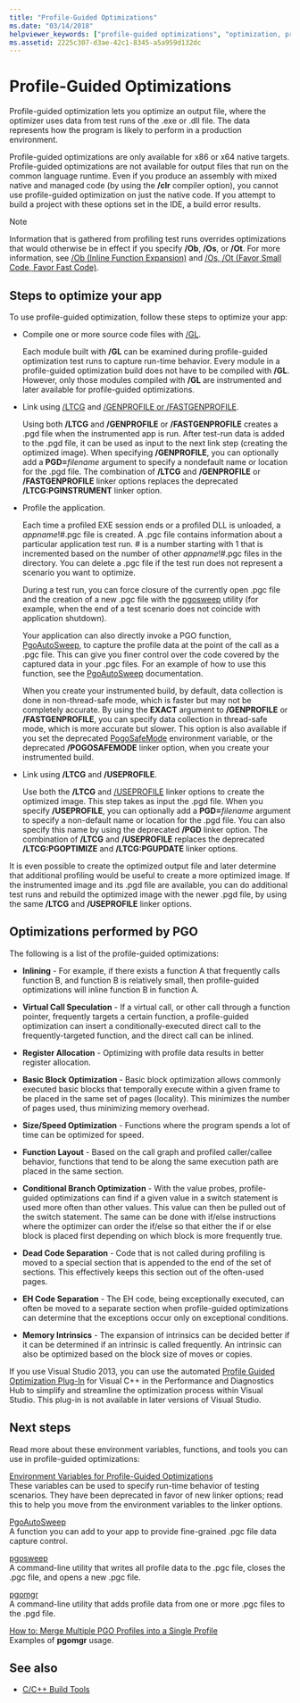 ```yaml
---
title: "Profile-Guided Optimizations"
ms.date: "03/14/2018"
helpviewer_keywords: ["profile-guided optimizations", "optimization, profile-guided [C++]"]
ms.assetid: 2225c307-d3ae-42c1-8345-a5a959d132dc
---
```

# Profile-Guided Optimizations

Profile-guided optimization lets you optimize an output file, where the optimizer uses data from test runs of the .exe or .dll file. The data represents how the program is likely to perform in a production environment.

Profile-guided optimizations are only available for x86 or x64 native targets. Profile-guided optimizations are not available for output files that run on the common language runtime. Even if you produce an assembly with mixed native and managed code (by using the **/clr** compiler option), you cannot use profile-guided optimization on just the native code. If you attempt to build a project with these options set in the IDE, a build error results.

> [!NOTE]
> Information that is gathered from profiling test runs overrides optimizations that would otherwise be in effect if you specify **/Ob**, **/Os**, or **/Ot**. For more information, see [/Ob (Inline Function Expansion)](../../build/reference/ob-inline-function-expansion.md) and [/Os, /Ot (Favor Small Code, Favor Fast Code)](../../build/reference/os-ot-favor-small-code-favor-fast-code.md).

## Steps to optimize your app

To use profile-guided optimization, follow these steps to optimize your app:

- Compile one or more source code files with [/GL](../../build/reference/gl-whole-program-optimization.md).

   Each module built with **/GL** can be examined during profile-guided optimization test runs to capture run-time behavior. Every module in a profile-guided optimization build does not have to be compiled with **/GL**. However, only those modules compiled with **/GL** are instrumented and later available for profile-guided optimizations.

- Link using [/LTCG](../../build/reference/ltcg-link-time-code-generation.md) and [/GENPROFILE or /FASTGENPROFILE](../../build/reference/genprofile-fastgenprofile-generate-profiling-instrumented-build.md).

   Using both **/LTCG** and **/GENPROFILE** or **/FASTGENPROFILE** creates a .pgd file when the instrumented app is run. After test-run data is added to the .pgd file, it can be used as input to the next link step (creating the optimized image). When specifying **/GENPROFILE**, you can optionally add a **PGD=**_filename_ argument to specify a nondefault name or location for the .pgd file. The combination of **/LTCG** and **/GENPROFILE** or **/FASTGENPROFILE** linker options replaces the deprecated **/LTCG:PGINSTRUMENT** linker option.

- Profile the application.

   Each time a profiled EXE session ends or a profiled DLL is unloaded, a *appname*!#.pgc file is created. A .pgc file contains information about a particular application test run. # is a number starting with 1 that is incremented based on the number of other *appname*!#.pgc files in the directory. You can delete a .pgc file if the test run does not represent a scenario you want to optimize.

   During a test run, you can force closure of the currently open .pgc file and the creation of a new .pgc file with the [pgosweep](../../build/reference/pgosweep.md) utility (for example, when the end of a test scenario does not coincide with application shutdown).

   Your application can also directly invoke a PGO function, [PgoAutoSweep](pgoautosweep.md), to capture the profile data at the point of the call as a .pgc file. This can give you finer control over the code covered by the captured data in your .pgc files. For an example of how to use this function, see the [PgoAutoSweep](pgoautosweep.md) documentation.

   When you create your instrumented build, by default, data collection is done in non-thread-safe mode, which is faster but may not be completely accurate. By using the **EXACT** argument to **/GENPROFILE** or **/FASTGENPROFILE**, you can specify data collection in thread-safe mode, which is more accurate but slower. This option is also available if you set the deprecated [PogoSafeMode](environment-variables-for-profile-guided-optimizations.md#pogosafemode) environment variable, or the deprecated **/POGOSAFEMODE** linker option, when you create your instrumented build.

- Link using **/LTCG** and **/USEPROFILE**.

   Use both the **/LTCG** and [/USEPROFILE](useprofile.md) linker options to create the optimized image. This step takes as input the .pgd file. When you specify **/USEPROFILE**, you can optionally add a **PGD=**_filename_ argument to specify a non-default name or location for the .pgd file. You can also specify this name by using the deprecated **/PGD** linker option. The combination of **/LTCG** and **/USEPROFILE** replaces the deprecated **/LTCG:PGOPTIMIZE** and **/LTCG:PGUPDATE** linker options.

It is even possible to create the optimized output file and later determine that additional profiling would be useful to create a more optimized image. If the instrumented image and its .pgd file are available, you can do additional test runs and rebuild the optimized image with the newer .pgd file, by using the same **/LTCG** and **/USEPROFILE** linker options.

## Optimizations performed by PGO

The following is a list of the profile-guided optimizations:

- **Inlining** - For example, if there exists a function A that frequently calls function B, and function B is relatively small, then profile-guided optimizations will inline function B in function A.

- **Virtual Call Speculation** - If a virtual call, or other call through a function pointer, frequently targets a certain function, a profile-guided optimization can insert a conditionally-executed direct call to the frequently-targeted function, and the direct call can be inlined.

- **Register Allocation** - Optimizing with profile data results in better register allocation.

- **Basic Block Optimization** - Basic block optimization allows commonly executed basic blocks that temporally execute within a given frame to be placed in the same set of pages (locality). This minimizes the number of pages used, thus minimizing memory overhead.

- **Size/Speed Optimization** - Functions where the program spends a lot of time can be optimized for speed.

- **Function Layout** - Based on the call graph and profiled caller/callee behavior, functions that tend to be along the same execution path are placed in the same section.

- **Conditional Branch Optimization** - With the value probes, profile-guided optimizations can find if a given value in a switch statement is used more often than other values.  This value can then be pulled out of the switch statement.  The same can be done with if/else instructions where the optimizer can order the if/else so that either the if or else block is placed first depending on which block is more frequently true.

- **Dead Code Separation** - Code that is not called during profiling is moved to a special section that is appended to the end of the set of sections. This effectively keeps this section out of the often-used pages.

- **EH Code Separation** - The EH code, being exceptionally executed, can often be moved to a separate section when profile-guided optimizations can determine that the exceptions occur only on exceptional conditions.

- **Memory Intrinsics** - The expansion of intrinsics can be decided better if it can be determined if an intrinsic is called frequently. An intrinsic can also be optimized based on the block size of moves or copies.

If you use Visual Studio 2013, you can use the automated [Profile Guided Optimization Plug-In](../../build/reference/profile-guided-optimization-in-the-performance-and-diagnostics-hub.md) for Visual C++ in the Performance and Diagnostics Hub to simplify and streamline the optimization process within Visual Studio. This plug-in is not available in later versions of Visual Studio.

## Next steps

Read more about these environment variables, functions, and tools you can use in profile-guided optimizations:

[Environment Variables for Profile-Guided Optimizations](../../build/reference/environment-variables-for-profile-guided-optimizations.md)<br/>
These variables can be used to specify run-time behavior of testing scenarios. They have been deprecated in favor of new linker options; read this to help you move from the environment variables to the linker options.

[PgoAutoSweep](pgoautosweep.md)<br/>
A function you can add to your app to provide fine-grained .pgc file data capture control.

[pgosweep](../../build/reference/pgosweep.md)<br/>
A command-line utility that writes all profile data to the .pgc file, closes the .pgc file, and opens a new .pgc file.

[pgomgr](../../build/reference/pgomgr.md)<br/>
A command-line utility that adds profile data from one or more .pgc files to the .pgd file.

[How to: Merge Multiple PGO Profiles into a Single Profile](../../build/reference/how-to-merge-multiple-pgo-profiles-into-a-single-profile.md)<br/>
Examples of **pgomgr** usage.

## See also

- [C/C++ Build Tools](../../build/reference/c-cpp-build-tools.md)
